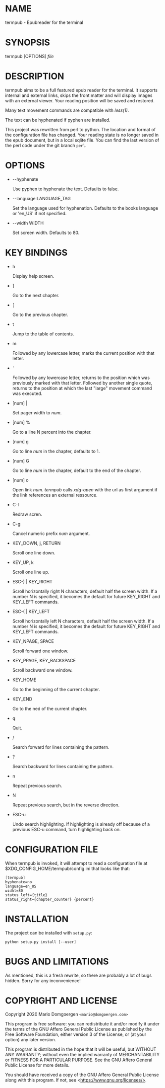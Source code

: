 # NAME

termpub - Epubreader for the terminal

# SYNOPSIS

termpub \[OPTIONS\] _file_

# DESCRIPTION

termpub aims to be a full featured epub reader for the terminal.
It supports internal and external links, skips the front matter and
will display images with an external viewer. Your reading position
will be saved and restored.

Many text movement commands are compatible with _less(1)_.

The text can be hyphenated if pyphen are installed.

This project was rewritten from perl to python. The location and format
of the configuration file has changed. Your reading state is no longer
saved in the epub document, but in a local sqlite file. You can find the
last version of the perl code under the git branch `perl`.

# OPTIONS

- --hyphenate

    Use pyphen to hyphenate the text. Defaults to false.

- --language LANGUAGE\_TAG

    Set the language used for hyphenation. Defaults to the books language or
    'en_US' if not specified.

- --width WIDTH

    Set screen width. Defaults to 80.

# KEY BINDINGS

- h

    Display help screen.

- \]

    Go to the next chapter.

- \[

    Go to the previous chapter.

- t

    Jump to the table of contents.

- m

    Followed by any lowercase letter, marks the current position with that
    letter.

- '

    Followed by any lowercase letter, returns to the position which was
    previously marked with that letter. Followed by another single quote,
    returns to the position at which the last "large" movement command was
    executed.

- \[num\] |

    Set pager width to _num_.

- \[num\] %

    Go to a line N percent into the chapter.

- \[num\] g

    Go to line _num_ in the chapter, defaults to 1.

- \[num\] G

    Go to line _num_ in the chapter, default to the end of the chapter.

- \[num\] o

    Open link _num_. _termpub_ calls _xdg-open_ with the url as first
    argument if the link references an external ressource.

- C-l

    Redraw scren.

- C-g

    Cancel numeric prefix _num_ argument.

- KEY\_DOWN, j, RETURN

    Scroll one line down.

- KEY\_UP, k

    Scroll one line up.

- ESC-) | KEY\_RIGHT

    Scroll horizontally right N characters, default half the screen
    width. If a number N is specified, it becomes the default for
    future KEY_RIGHT and KEY\_LEFT commands.

- ESC-( | KEY\_LEFT

    Scroll horizontally left N characters, default half the screen
    width. If a number N is specified, it becomes the default for future
    KEY_RIGHT and KEY_LEFT commands.

- KEY\_NPAGE, SPACE

    Scroll forward one window.

- KEY\_PPAGE, KEY\_BACKSPACE

    Scroll backward one window.

- KEY\_HOME

    Go to the beginning of the current chapter.

- KEY\_END

    Go to the ned of the current chapter.

- q

    Quit.

- \/

    Search forward for lines containing the pattern.

- ?

    Search backward for lines containing the pattern.

- n

    Repeat previous search.

- N

    Repeat previous search, but in the reverse direction.

- ESC-u

    Undo search highlighting. If highlighting is already off because of
    a previous ESC-u command, turn highlighting back on.

# CONFIGURATION FILE

When termpub is invoked, it will attempt to read a configuration file at
$XDG\_CONFIG\_HOME/termpub/config.ini that looks like that:

    [termpub]
    hyphenate=no
    language=en_US
    widht=80
    status_left={title}
    status_right={chapter_counter} {percent}

# INSTALLATION

The project can be installed with `setup.py`:

    python setup.py install [--user]

# BUGS AND LIMITATIONS

As mentioned, this is a fresh rewrite, so there are probably a lot
of bugs hidden. Sorry for any inconvenience!

# COPYRIGHT AND LICENSE 

Copyright 2020 Mario Domgoergen `<mario@domgoergen.com>` 

This program is free software: you can redistribute it and/or modify
it under the terms of the GNU Affero General Public License as
published by the Free Software Foundation, either version 3 of the
License, or (at your option) any later version.

This program is distributed in the hope that it will be useful,
but WITHOUT ANY WARRANTY; without even the implied warranty of
MERCHANTABILITY or FITNESS FOR A PARTICULAR PURPOSE.  See the
GNU Affero General Public License for more details.

You should have received a copy of the GNU Affero General Public License
along with this program.  If not, see \<https://www.gnu.org/licenses/>.
